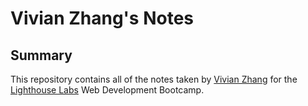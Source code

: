 # Vivian Zhang's Notes

## Summary

This repository contains all of the notes taken by [Vivian Zhang](https://github.com/vvynz) for the [Lighthouse Labs](https://www.lighthouselabs.ca/) Web Development Bootcamp.
